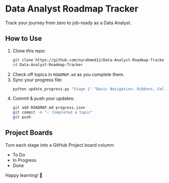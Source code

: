 # Data Analyst Roadmap Tracker

Track your journey from zero to job-ready as a Data Analyst.

## How to Use

1. Clone this repo:
   ```bash
   git clone https://github.com/nurahmed12/Data-Analyst-Roadmap-Tracker.git
   cd Data-Analyst-Roadmap-Tracker
   ```
2. Check off topics in `ROADMAP.md` as you complete them.
3. Sync your progress file:
   ```bash
   python update_progress.py "Stage 1" "Basic Navigation: Ribbons, Cells, Ranges, Worksheets"
   ```
4. Commit & push your updates:
   ```bash
   git add ROADMAP.md progress.json
   git commit -m "✅ Completed a topic"
   git push
   ```

## Project Boards

Turn each stage into a GitHub Project board column:
- To Do
- In Progress
- Done

Happy learning! 🚀
